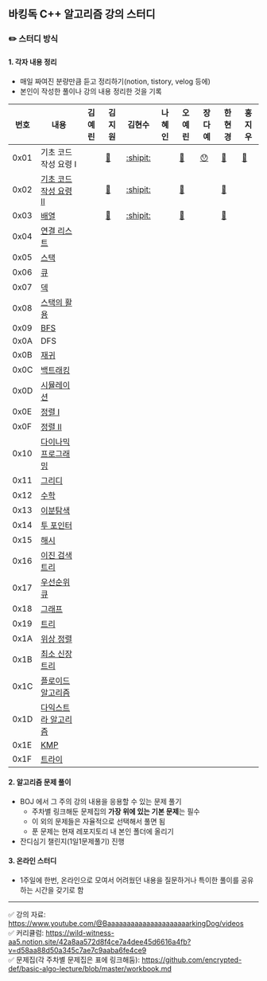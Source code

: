 ## 바킹독 C++ 알고리즘 강의 스터디

### ✏️ 스터디 방식
 #### 1. 각자 내용 정리
- 매일 짜여진 분량만큼 듣고 정리하기(notion, tistory, velog 등에)
- 본인이 작성한 풀이나 강의 내용 정리한 것을 기록

| 번호 |  내용 | 김예린 | 김지원 | 김현수 | 나혜인 | 오예린 | 장다예 | 한현경 | 홍지우 |
|---|---|---|---|---|---|---|---|---|---|
|0x01| 기초 코드<br> 작성 요령 I |    | [:santa:](https://jwkdevelop.tistory.com/44) | [:shipit:](https://kkokkoco.tistory.com/231) |     |[:whale:](https://shingy.tistory.com/17)    | [:hushed:](https://alwaysmoveforward.tistory.com/10) | [:penguin:](https://hkhan.tistory.com/27)    |[:cactus:](https://succinct-plier-27c.notion.site/0x01-I-fa368cbf11454d07b04b319407e25a24)    |
|0x02| [기초 코드<br> 작성 요령 II](https://github.com/encrypted-def/basic-algo-lecture/blob/master/workbook/0x02.md) |    | [:santa:](https://jwkdevelop.tistory.com/44) | [:shipit:](https://kkokkoco.tistory.com/232) |     | [:whale:](https://shingy.tistory.com/18) |    |[:penguin:](https://hkhan.tistory.com/28)    |    |
|0x03|[배열](https://github.com/encrypted-def/basic-algo-lecture/blob/master/workbook/0x03.md)|    | [:santa:](https://jwkdevelop.tistory.com/45) |  [:shipit:](https://kkokkoco.tistory.com/235)|      | [:whale:](https://shingy.tistory.com/19) |    |[:penguin:](https://hkhan.tistory.com/30)|    |
|0x04|[연결 리스트](https://github.com/encrypted-def/basic-algo-lecture/blob/master/workbook/0x04.md)|   |   |    |    |    |    |    |    |
|0x05|[스택](https://github.com/encrypted-def/basic-algo-lecture/blob/master/workbook/0x05.md)|   |   |    |    |    |    |    |    |
|0x06|[큐](https://github.com/encrypted-def/basic-algo-lecture/blob/master/workbook/0x06.md)|   |   |    |    |    |    |    |    |
|0x07|[덱](https://github.com/encrypted-def/basic-algo-lecture/blob/master/workbook/0x07.md)|   |   |    |    |    |    |    |    |
|0x08|[스택의 활용](https://github.com/encrypted-def/basic-algo-lecture/blob/master/workbook/0x08.md)|   |   |    |    |    |    |    |    |
|0x09|[BFS](https://github.com/encrypted-def/basic-algo-lecture/blob/master/workbook/0x09.md)|   |   |    |    |    |    |    |    |
|0x0A|DFS|   |   |    |    |    |    |    |    |
|0x0B|[재귀](https://github.com/encrypted-def/basic-algo-lecture/blob/master/workbook/0x0B.md)|   |   |    |    |    |    |    |    |
|0x0C|[백트래킹](https://github.com/encrypted-def/basic-algo-lecture/blob/master/workbook/0x0C.md)|   |   |    |    |    |    |    |    |
|0x0D|[시뮬레이션](https://github.com/encrypted-def/basic-algo-lecture/blob/master/workbook/0x0D.md)|   |   |    |    |    |    |    |    |
|0x0E|[정렬 I](https://github.com/encrypted-def/basic-algo-lecture/blob/master/workbook/0x0E.md)|   |   |    |    |    |    |    |    |
|0x0F|[정렬 II](https://github.com/encrypted-def/basic-algo-lecture/blob/master/workbook/0x0F.md)|   |   |    |    |    |    |    |    |
|0x10|[다이나믹 프로그래밍](https://github.com/encrypted-def/basic-algo-lecture/blob/master/workbook/0x10.md)|   |   |    |    |    |    |    |    |
|0x11|[그리디](https://github.com/encrypted-def/basic-algo-lecture/blob/master/workbook/0x11.md)|   |   |    |    |    |    |    |    |
|0x12|[수학](https://github.com/encrypted-def/basic-algo-lecture/blob/master/workbook/0x12.md)|   |   |    |    |    |    |    |    |
|0x13|[이분탐색](https://github.com/encrypted-def/basic-algo-lecture/blob/master/workbook/0x13.md)|   |   |    |    |    |    |    |    |
|0x14|[투 포인터](https://github.com/encrypted-def/basic-algo-lecture/blob/master/workbook/0x14.md)|   |   |    |    |    |    |    |    |
|0x15|[해시](https://github.com/encrypted-def/basic-algo-lecture/blob/master/workbook/0x15.md)|   |   |    |    |    |    |    |    |
|0x16|[이진 검색 트리](https://github.com/encrypted-def/basic-algo-lecture/blob/master/workbook/0x16.md)|   |   |    |    |    |    |    |    |
|0x17|[우선순위 큐](https://github.com/encrypted-def/basic-algo-lecture/blob/master/workbook/0x17.md)|   |   |    |    |    |    |    |    |
|0x18|[그래프](https://github.com/encrypted-def/basic-algo-lecture/blob/master/workbook/0x18.md)|   |   |    |    |    |    |    |    |
|0x19|[트리](https://github.com/encrypted-def/basic-algo-lecture/blob/master/workbook/0x19.md)|   |   |    |    |    |    |    |    |
|0x1A|[위상 정렬](https://github.com/encrypted-def/basic-algo-lecture/blob/master/workbook/0x1A.md)|   |   |    |    |    |    |    |    |
|0x1B|[최소 신장 트리](https://github.com/encrypted-def/basic-algo-lecture/blob/master/workbook/0x1B.md)|   |   |    |    |    |    |    |    |
|0x1C|[플로이드 알고리즘](https://github.com/encrypted-def/basic-algo-lecture/blob/master/workbook/0x1C.md)|   |   |    |    |    |    |    |    |
|0x1D|[다익스트라 알고리즘](https://github.com/encrypted-def/basic-algo-lecture/blob/master/workbook/0x1D.md)|   |   |    |    |    |    |    |    |
|0x1E|[KMP](https://github.com/encrypted-def/basic-algo-lecture/blob/master/workbook/0x1E.md)|   |   |    |    |    |    |    |    |
|0x1F|[트라이](https://github.com/encrypted-def/basic-algo-lecture/blob/master/workbook/0x1F.md)|   |   |    |    |    |    |    |    |

#### 2. 알고리즘 문제 풀이
- BOJ 에서 그 주의 강의 내용을 응용할 수 있는 문제 풀기
  - 주차별 링크해둔 문제집의 <b>가장 위에 있는 기본 문제</b>는 필수
  - 이 외의 문제들은 자율적으로 선택해서 풀면 됨
  - 푼 문제는 현재 레포지토리 내 본인 폴더에 올리기 
- 잔디심기 챌린지(1일1문제풀기) 진행

####  3. 온라인 스터디
- 1주일에 한번, 온라인으로 모여서 어려웠던 내용을 질문하거나 특이한 풀이를 공유하는 시간을 갖기로 함


***
 ✅ 강의 자료: https://www.youtube.com/@BaaaaaaaaaaaaaaaaaaaaarkingDog/videos <br>
 ✅ 커리큘럼: https://wild-witness-aa5.notion.site/42a8aa572d8f4ce7a4dee45d6616a4fb?v=d58aa88d50a345c7ae7c9aaba6fe4ce9  <br>
 ✅ 문제집(각 주차별 문제집은 표에 링크해둠): https://github.com/encrypted-def/basic-algo-lecture/blob/master/workbook.md

